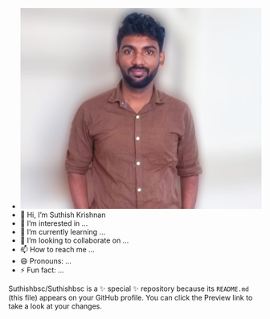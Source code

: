 - ![Suthishbsc](https://raw.githubusercontent.com/Suthishbsc/Suthishbsc/7293287e61db84ab357120624146eb69b698a226/Suthish%20Krishnan.jpg)
- 👋 Hi, I’m Suthish Krishnan
- 👀 I’m interested in ...
- 🌱 I’m currently learning ...
- 💞️ I’m looking to collaborate on ...
- 📫 How to reach me ...
- 😄 Pronouns: ...
- ⚡ Fun fact: ...


Suthishbsc/Suthishbsc is a ✨ special ✨ repository because its `README.md` (this file) appears on your GitHub profile.
You can click the Preview link to take a look at your changes.

